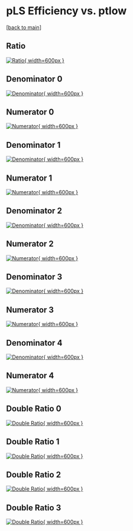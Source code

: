# pLS Efficiency vs. ptlow

[[back to main](./)]



## Ratio

[![Ratio](../mtv/var/pLS_xtr_11_-1_eff_ptlow.png){ width=600px }](../mtv/var/pLS_xtr_11_-1_eff_ptlow.pdf)

## Denominator 0

[![Denominator](../mtv/den/pLS_xtr_11_-1_eff_ptlow_den0.png){ width=600px }](../mtv/den/pLS_xtr_11_-1_eff_ptlow_den0.pdf)

## Numerator 0

[![Numerator](../mtv/num/pLS_xtr_11_-1_eff_ptlow_num0.png){ width=600px }](../mtv/num/pLS_xtr_11_-1_eff_ptlow_num0.pdf)

## Denominator 1

[![Denominator](../mtv/den/pLS_xtr_11_-1_eff_ptlow_den1.png){ width=600px }](../mtv/den/pLS_xtr_11_-1_eff_ptlow_den1.pdf)

## Numerator 1

[![Numerator](../mtv/num/pLS_xtr_11_-1_eff_ptlow_num1.png){ width=600px }](../mtv/num/pLS_xtr_11_-1_eff_ptlow_num1.pdf)

## Denominator 2

[![Denominator](../mtv/den/pLS_xtr_11_-1_eff_ptlow_den2.png){ width=600px }](../mtv/den/pLS_xtr_11_-1_eff_ptlow_den2.pdf)

## Numerator 2

[![Numerator](../mtv/num/pLS_xtr_11_-1_eff_ptlow_num2.png){ width=600px }](../mtv/num/pLS_xtr_11_-1_eff_ptlow_num2.pdf)

## Denominator 3

[![Denominator](../mtv/den/pLS_xtr_11_-1_eff_ptlow_den3.png){ width=600px }](../mtv/den/pLS_xtr_11_-1_eff_ptlow_den3.pdf)

## Numerator 3

[![Numerator](../mtv/num/pLS_xtr_11_-1_eff_ptlow_num3.png){ width=600px }](../mtv/num/pLS_xtr_11_-1_eff_ptlow_num3.pdf)

## Denominator 4

[![Denominator](../mtv/den/pLS_xtr_11_-1_eff_ptlow_den4.png){ width=600px }](../mtv/den/pLS_xtr_11_-1_eff_ptlow_den4.pdf)

## Numerator 4

[![Numerator](../mtv/num/pLS_xtr_11_-1_eff_ptlow_num4.png){ width=600px }](../mtv/num/pLS_xtr_11_-1_eff_ptlow_num4.pdf)

## Double Ratio 0

[![Double Ratio](../mtv/ratio/pLS_xtr_11_-1_eff_ptlow_ratio0.png){ width=600px }](../mtv/ratio/pLS_xtr_11_-1_eff_ptlow_ratio0.pdf)

## Double Ratio 1

[![Double Ratio](../mtv/ratio/pLS_xtr_11_-1_eff_ptlow_ratio1.png){ width=600px }](../mtv/ratio/pLS_xtr_11_-1_eff_ptlow_ratio1.pdf)

## Double Ratio 2

[![Double Ratio](../mtv/ratio/pLS_xtr_11_-1_eff_ptlow_ratio2.png){ width=600px }](../mtv/ratio/pLS_xtr_11_-1_eff_ptlow_ratio2.pdf)

## Double Ratio 3

[![Double Ratio](../mtv/ratio/pLS_xtr_11_-1_eff_ptlow_ratio3.png){ width=600px }](../mtv/ratio/pLS_xtr_11_-1_eff_ptlow_ratio3.pdf)

